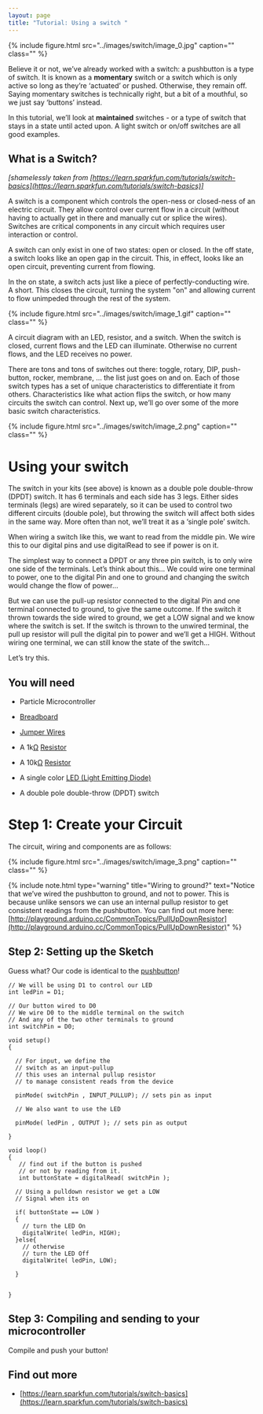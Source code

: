 ```yaml
---
layout: page
title: "Tutorial: Using a switch "
---
```


{% include figure.html src="../images/switch/image_0.jpg" caption="" class="" %}


Believe it or not, we’ve already worked with a switch: a pushbutton is a type of switch. It is known as a **momentary** switch or a switch which is only active so long as they’re ‘actuated’ or pushed. Otherwise, they remain off. Saying momentary switches is technically right, but a bit of a mouthful, so we just say ‘buttons’ instead. 

In this tutorial, we’ll look at **maintained** switches - or a type of switch that stays in a state until acted upon. A light switch or on/off switches are all good examples. 



## What is a Switch?

_[shamelessly taken from [https://learn.sparkfun.com/tutorials/switch-basics](https://learn.sparkfun.com/tutorials/switch-basics)]_

A switch is a component which controls the open-ness or closed-ness of an electric circuit. They allow control over current flow in a circuit (without having to actually get in there and manually cut or splice the wires). Switches are critical components in any circuit which requires user interaction or control.

A switch can only exist in one of two states: open or closed. In the off state, a switch looks like an open gap in the circuit. This, in effect, looks like an open circuit, preventing current from flowing.

In the on state, a switch acts just like a piece of perfectly-conducting wire. A short. This closes the circuit, turning the system "on" and allowing current to flow unimpeded through the rest of the system.

{% include figure.html src="../images/switch/image_1.gif" caption="" class="" %}

A circuit diagram with an LED, resistor, and a switch. When the switch is closed, current flows and the LED can illuminate. Otherwise no current flows, and the LED receives no power.

There are tons and tons of switches out there: toggle, rotary, DIP, push-button, rocker, membrane, … the list just goes on and on. Each of those switch types has a set of unique characteristics to differentiate it from others. Characteristics like what action flips the switch, or how many circuits the switch can control. Next up, we’ll go over some of the more basic switch characteristics.

{% include figure.html src="../images/switch/image_2.png" caption="" class="" %}


# Using your switch

The switch in your kits (see above) is known as a double pole double-throw (DPDT) switch. It has 6 terminals and each side has 3 legs. Either sides terminals (legs) are wired separately, so it can be used to control two different circuits (double pole), but throwing the switch will affect both sides in the same way.  More often than not, we’ll treat it as a ‘single pole’ switch. 

When wiring a switch like this, we want to read from the middle pin. We wire this to our digital pins and use digitalRead to see if power is on it.

The simplest way to connect a DPDT or any three pin switch, is to only wire one side of the terminals.  Let’s think about this… We could wire one terminal to power, one to the digital Pin and one to ground and changing the switch would change the flow of power…

But we can use the pull-up resistor connected to the digital Pin and one terminal connected to ground, to give the same outcome. If the switch it thrown towards the side wired to ground, we get a LOW signal and we know where the switch is set. If the switch is thrown to the unwired terminal, the pull up resistor will pull the digital pin to power and we’ll get a HIGH. Without wiring one terminal, we can still know the state of the switch…

Let’s try this. 


##  You will need

* Particle Microcontroller 

* [Breadboard]({{site.baseurl}}/1-a-simple-internet-appliance/breadboards)

* [Jumper Wires]({{site.baseurl}}/1-a-simple-internet-appliance/jumpers)

* A 1k[Ω](http://en.wikipedia.org/wiki/Omega) [Resistor]({{site.baseurl}}/1-a-simple-internet-appliance/resistors)

* A 10k[Ω](http://en.wikipedia.org/wiki/Omega) [Resistor]({{site.baseurl}}/1-a-simple-internet-appliance/resistors)

* A single color [LED (Light Emitting Diode)]({{site.baseurl}}/1-a-simple-internet-appliance/leds)

* A double pole double-throw (DPDT) switch


# Step 1: Create your Circuit

The circuit, wiring and components are as follows:

 {% include figure.html src="../images/switch/image_3.png" caption="" class="" %}
 

{% include note.html type="warning" title="Wiring to ground?" text="Notice that we’ve wired the pushbutton to ground, and not to power. This is because unlike sensors we can use an internal pullup resistor to get consistent readings from the pushbutton. You can find out more here: [http://playground.arduino.cc/CommonTopics/PullUpDownResistor](http://playground.arduino.cc/CommonTopics/PullUpDownResistor)" %}




## Step 2: Setting up the Sketch 

Guess what? Our code is identical to the [pushbutton]({{site.baseurl}}/5-getting-input/buttons)!


````
// We will be using D1 to control our LED
int ledPin = D1;

// Our button wired to D0
// We wire D0 to the middle terminal on the switch
// And any of the two other terminals to ground
int switchPin = D0;

void setup()
{

  // For input, we define the
  // switch as an input-pullup
  // this uses an internal pullup resistor
  // to manage consistent reads from the device

  pinMode( switchPin , INPUT_PULLUP); // sets pin as input

  // We also want to use the LED

  pinMode( ledPin , OUTPUT ); // sets pin as output

}

void loop()
{
   // find out if the button is pushed
   // or not by reading from it.
   int buttonState = digitalRead( switchPin );

  // Using a pulldown resistor we get a LOW
  // Signal when its on
  
  if( buttonState == LOW )
  {
    // turn the LED On
    digitalWrite( ledPin, HIGH);
  }else{
    // otherwise
    // turn the LED Off
    digitalWrite( ledPin, LOW);

  }


}

````



## Step 3: Compiling and sending to your microcontroller

Compile and push your button!

## Find out more 

* [https://learn.sparkfun.com/tutorials/switch-basics](https://learn.sparkfun.com/tutorials/switch-basics) 


